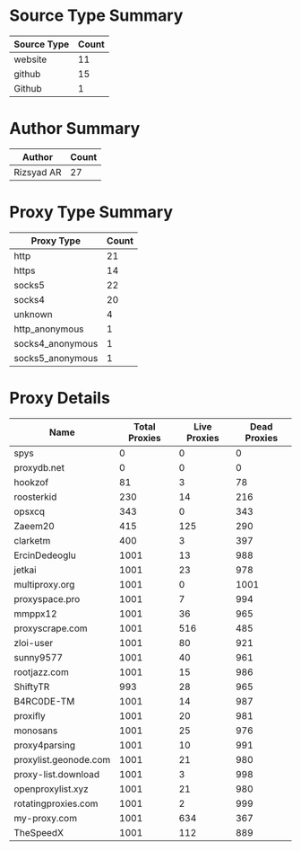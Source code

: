 # Source Type Summary

| Source Type | Count |
|-------------|-------|
| website | 11 |
| github | 15 |
| Github | 1 |


# Author Summary

| Author | Count |
|--------|-------|
| Rizsyad AR | 27 |


# Proxy Type Summary

| Proxy Type | Count |
|------------|-------|
| http | 21 |
| https | 14 |
| socks5 | 22 |
| socks4 | 20 |
| unknown | 4 |
| http_anonymous | 1 |
| socks4_anonymous | 1 |
| socks5_anonymous | 1 |


# Proxy Details

| Name | Total Proxies | Live Proxies | Dead Proxies |
|------|---------------|--------------|---------------|
| spys | 0 | 0 | 0 |
| proxydb.net | 0 | 0 | 0 |
| hookzof | 81 | 3 | 78 |
| roosterkid | 230 | 14 | 216 |
| opsxcq | 343 | 0 | 343 |
| Zaeem20 | 415 | 125 | 290 |
| clarketm | 400 | 3 | 397 |
| ErcinDedeoglu | 1001 | 13 | 988 |
| jetkai | 1001 | 23 | 978 |
| multiproxy.org | 1001 | 0 | 1001 |
| proxyspace.pro | 1001 | 7 | 994 |
| mmppx12 | 1001 | 36 | 965 |
| proxyscrape.com | 1001 | 516 | 485 |
| zloi-user | 1001 | 80 | 921 |
| sunny9577 | 1001 | 40 | 961 |
| rootjazz.com | 1001 | 15 | 986 |
| ShiftyTR | 993 | 28 | 965 |
| B4RC0DE-TM | 1001 | 14 | 987 |
| proxifly | 1001 | 20 | 981 |
| monosans | 1001 | 25 | 976 |
| proxy4parsing | 1001 | 10 | 991 |
| proxylist.geonode.com | 1001 | 21 | 980 |
| proxy-list.download | 1001 | 3 | 998 |
| openproxylist.xyz | 1001 | 21 | 980 |
| rotatingproxies.com | 1001 | 2 | 999 |
| my-proxy.com | 1001 | 634 | 367 |
| TheSpeedX | 1001 | 112 | 889 |
